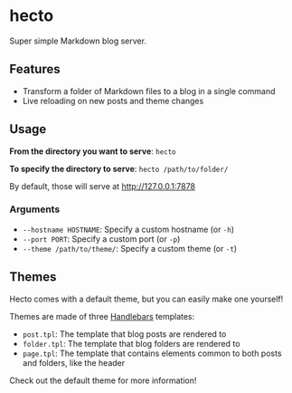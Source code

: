 # hecto
Super simple Markdown blog server.

## Features
- Transform a folder of Markdown files to a blog in a single command
- Live reloading on new posts and theme changes

## Usage
**From the directory you want to serve**:
`hecto`

**To specify the directory to serve**:
`hecto /path/to/folder/`

By default, those will serve at http://127.0.0.1:7878

### Arguments
- `--hostname HOSTNAME`: Specify a custom hostname (or `-h`)
- `--port PORT`: Specify a custom port (or `-p`)
- `--theme /path/to/theme/`: Specify a custom theme (or `-t`)

## Themes
Hecto comes with a default theme, but you can easily make one yourself!

Themes are made of three [Handlebars](https://handlebarsjs.com) templates:
- `post.tpl`: The template that blog posts are rendered to
- `folder.tpl`: The template that blog folders are rendered to
- `page.tpl`: The template that contains elements common to both posts and folders, like the header

Check out the default theme for more information!
